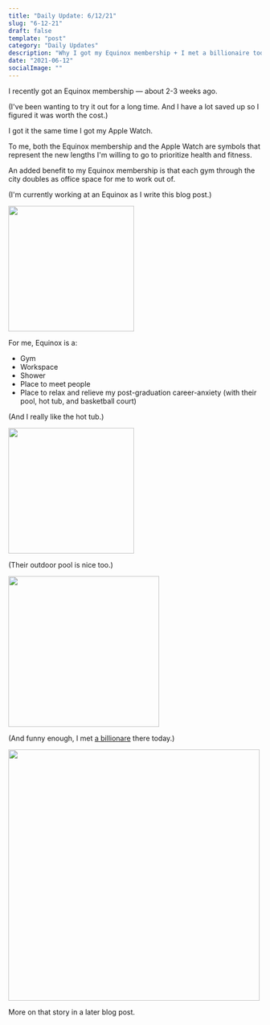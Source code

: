 ```yaml
---
title: "Daily Update: 6/12/21"
slug: "6-12-21"
draft: false
template: "post"
category: "Daily Updates"
description: "Why I got my Equinox membership + I met a billionaire today."
date: "2021-06-12"
socialImage: ""
---
```


I recently got an Equinox membership — about 2-3 weeks ago.

(I've been wanting to try it out for a long time. And I have a lot saved up so I figured it was worth the cost.)

I got it the same time I got my Apple Watch.

To me, both the Equinox membership and the Apple Watch are symbols that represent the new lengths I'm willing to go to prioritize health and fitness.

An added benefit to my Equinox membership is that each gym through the city doubles as office space for me to work out of.

(I'm currently working at an Equinox as I write this blog post.)

<img src="/61221-1.png" alt="" border="0" width="250">

For me, Equinox is a:

- Gym
- Workspace
- Shower
- Place to meet people
- Place to relax and relieve my post-graduation career-anxiety (with their pool, hot tub, and basketball court)

(And I really like the hot tub.)

<img src="/61221-2.png" alt="" border="0" width="250">

(Their outdoor pool is nice too.)

<img src="/61221-3.png" alt="" border="0" width="300">

(And funny enough, I met [a billionare](https://www.theverge.com/22298001/luminar-austin-russel-ceo-interview-self-driving-cars) there today.)

<img src="/61221-4.png" alt="" border="0" width="500">

More on that story in a later blog post.

<br />
